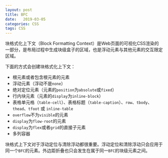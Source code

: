```yaml
---
layout: post
title: BFC
date:   2019-03-05
categories: CSS
tags: CSS
---
```


块格式化上下文（Block Formatting Context）是Web页面的可视化CSS渲染的一部分，是布局过程中生成块级盒子的区域，也是浮动元素与其他元素的交互限定区域。

下面的方式会创建块格式化上下文：

- 根元素或者包含根元素的元素
- 浮动元素（浮动不是`none`）
- 绝对定位元素（元素的`position`为`absolute`或`fixed`）
- 行内块元素（元素的`display`为`inline-block`）
- 表格单元格（`table-cell`）、表格标题（`table-caption`）、`row`、`tbody`、`thead`、`tfoot` 或 `inline-table`
- `overflow`不为`visible`的元素
- `display`为`flow-root`的元素
- `display`为`flex`或者`grid`的直接子元素
- 多列容器

块格式上下文对于浮动定位与清除浮动都很重要。浮动定位和清除浮动只会应用于同一个`BFC`的元素。外边距折叠也只会发生在属于同一`BFC`的块级元素之间。